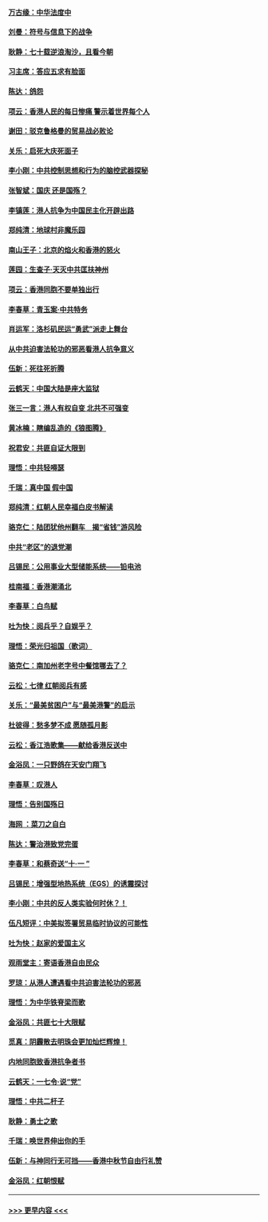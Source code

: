 #### [万古缘：中华法度中](../pages/nsc993/n11566726.md?t=10040355) 
#### [刘曼：符号与信息下的战争](../pages/nsc993/n11564655.md?t=10040355) 
#### [耿静：七十载逆浪淘沙，且看今朝](../pages/nsc993/n11564520.md?t=10040355) 
#### [习主席：答应五求有脸面](../pages/nsc993/n11563953.md?t=10040355) 
#### [陈达：鸽怨](../pages/nsc993/n11561879.md?t=10040355) 
#### [项云：香港人民的每日惨痛  警示着世界每个人](../pages/nsc993/n11559273.md?t=10040355) 
#### [谢田：驳克鲁格曼的贸易战必败论](../pages/nsc993/n11555840.md?t=10040355) 
#### [关乐：启死大庆死面子](../pages/nsc993/n11556823.md?t=10040355) 
#### [李小刚：中共控制思想和行为的脑控武器探秘](../pages/nsc993/n11556776.md?t=10040355) 
#### [张智斌：国庆  还是国殇？](../pages/nsc993/n11556617.md?t=10040355) 
#### [李镇莲：港人抗争为中国民主化开辟出路](../pages/nsc993/n11556570.md?t=10040355) 
#### [郑纯清：地球村非魔乐园](../pages/nsc993/n11555415.md?t=10040355) 
#### [南山王子：北京的焰火和香港的怒火](../pages/nsc993/n11555318.md?t=10040355) 
#### [莲园：生查子·天灭中共匡扶神州](../pages/nsc993/n11555302.md?t=10040355) 
#### [项云：香港同胞不要单独出行](../pages/nsc993/n11555276.md?t=10040355) 
#### [李春草：青玉案‧中共特务](../pages/nsc993/n11552356.md?t=10040355) 
#### [肖运军：洛杉矶民运“勇武”派走上舞台](../pages/nsc993/n11551595.md?t=10040355) 
#### [从中共迫害法轮功的邪恶看港人抗争意义](../pages/nsc993/n11540858.md?t=10040355) 
#### [伍新：死往死折腾](../pages/nsc993/n11550174.md?t=10040355) 
#### [云鹤天：中国大陆是座大监狱](../pages/nsc993/n11550155.md?t=10040355) 
#### [张三一言：港人有权自变 北共不可强变](../pages/nsc993/n11550132.md?t=10040355) 
#### [黄冰楠：瞎编乱造的《狼图腾》](../pages/nsc993/n11550082.md?t=10040355) 
#### [祝君安：共匪自证大限到](../pages/nsc993/n11550041.md?t=10040355) 
#### [理悟：中共轻嘚瑟](../pages/nsc993/n11547978.md?t=10040355) 
#### [千瑞：真中国 假中国](../pages/nsc993/n11547865.md?t=10040355) 
#### [郑纯清：红朝人民幸福白皮书解读](../pages/nsc993/n11547499.md?t=10040355) 
#### [骆克仁：陆团犹他州翻车　揭“省钱”游风险](../pages/nsc993/n11546977.md?t=10040355) 
#### [中共“老区”的退党潮](../pages/nsc993/n11545995.md?t=10040355) 
#### [吕锡民：公用事业大型储能系统——铅电池](../pages/nsc993/n11545701.md?t=10040355) 
#### [桂南福：香港潮涌北](../pages/nsc993/n11545682.md?t=10040355) 
#### [李春草：白鸟赋](../pages/nsc993/n11545663.md?t=10040355) 
#### [吐为快：阅兵乎？自娱乎？](../pages/nsc993/n11545625.md?t=10040355) 
#### [理悟：荣光归祖国（歌词）](../pages/nsc993/n11545616.md?t=10040355) 
#### [骆克仁：南加州老字号中餐馆哪去了？](../pages/nsc993/n11545120.md?t=10040355) 
#### [云松：七律 红朝阅兵有感](../pages/nsc993/n11542394.md?t=10040355) 
#### [关乐：“最美贫困户”与“最美港警”的启示](../pages/nsc993/n11542252.md?t=10040355) 
#### [杜彼得：愁多梦不成 愿随孤月影](../pages/nsc993/n11540296.md?t=10040355) 
#### [云松：香江浩歌集——献给香港反送中](../pages/nsc993/n11540149.md?t=10040355) 
#### [金浴凤：一只野鸽在天安门翔飞](../pages/nsc993/n11540280.md?t=10040355) 
#### [李春草：叹港人](../pages/nsc993/n11540119.md?t=10040355) 
#### [理悟：告别国殇日](../pages/nsc993/n11539610.md?t=10040355) 
#### [海网 ：菜刀之自白](../pages/nsc993/n11539597.md?t=10040355) 
#### [陈达：警治港致党完蛋](../pages/nsc993/n11538127.md?t=10040355) 
#### [李春草：和蔡奇送“十·一 ”](../pages/nsc993/n11537810.md?t=10040355) 
#### [吕锡民：增强型地热系统（EGS）的诱震探讨](../pages/nsc993/n11537765.md?t=10040355) 
#### [李小刚：中共的反人类实验何时休？！](../pages/nsc993/n11537669.md?t=10040355) 
#### [伍凡短评：中美拟签署贸易临时协议的可能性](../pages/nsc993/n11536773.md?t=10040355) 
#### [吐为快：赵家的爱国主义](../pages/nsc993/n11536750.md?t=10040355) 
#### [观雨堂主：寄语香港自由民众](../pages/nsc993/n11536735.md?t=10040355) 
#### [罗琼：从港人遭遇看中共迫害法轮功的邪恶](../pages/nsc993/n11507862.md?t=10040355) 
#### [理悟：为中华铁脊梁而歌](../pages/nsc993/n11534458.md?t=10040355) 
#### [金浴凤：共匪七十大限赋](../pages/nsc993/n11534434.md?t=10040355) 
#### [觅真：阴霾散去明珠会更加灿烂辉煌！](../pages/nsc993/n11531858.md?t=10040355) 
#### [内地同胞致香港抗争者书](../pages/nsc993/n11531645.md?t=10040355) 
#### [云鹤天：一七令‧说“党”](../pages/nsc993/n11529099.md?t=10040355) 
#### [理悟：中共二杆子](../pages/nsc993/n11529046.md?t=10040355) 
#### [耿静：勇士之歌](../pages/nsc993/n11527562.md?t=10040355) 
#### [千瑞：唤世界伸出你的手](../pages/nsc993/n11526942.md?t=10040355) 
#### [伍新：与神同行无可挡——香港中秋节自由行礼赞](../pages/nsc993/n11526801.md?t=10040355) 
#### [金浴凤：红朝恨赋](../pages/nsc993/n11524312.md?t=10040355) 

----
#### [ >>> 更早内容 <<< ](../indexes/nsc993-earlier.md)
